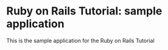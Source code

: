 # Ruby on Rails Tutorial: sample application

This is the sample application for the Ruby on Rails Tutorial

